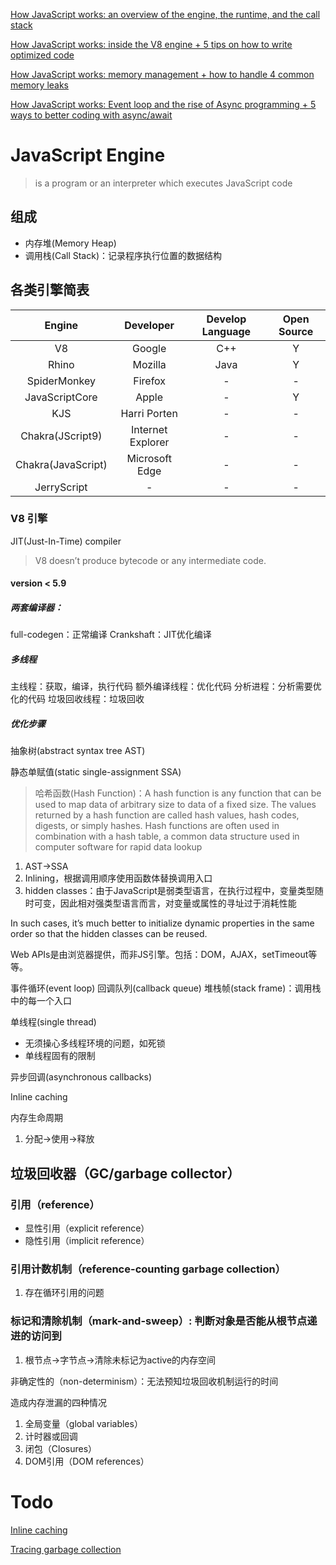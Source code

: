 [How JavaScript works: an overview of the engine, the runtime, and the call stack](https://blog.sessionstack.com/how-does-javascript-actually-work-part-1-b0bacc073cf)

[How JavaScript works: inside the V8 engine + 5 tips on how to write optimized code](https://blog.sessionstack.com/how-javascript-works-inside-the-v8-engine-5-tips-on-how-to-write-optimized-code-ac089e62b12e)

[How JavaScript works: memory management + how to handle 4 common memory leaks](https://blog.sessionstack.com/how-javascript-works-memory-management-how-to-handle-4-common-memory-leaks-3f28b94cfbec)

[How JavaScript works: Event loop and the rise of Async programming + 5 ways to better coding with async/await](https://blog.sessionstack.com/how-javascript-works-event-loop-and-the-rise-of-async-programming-5-ways-to-better-coding-with-2f077c4438b5)
# JavaScript Engine

 > is a program or an interpreter which executes JavaScript code

## 组成
 - 内存堆(Memory Heap)
 - 调用栈(Call Stack)：记录程序执行位置的数据结构

## 各类引擎简表

|Engine|Developer|Develop Language|Open Source|
|:----:|:-------:|:--------------:|:---------:|
|V8|Google|C++|Y|
|Rhino|Mozilla|Java|Y|
|SpiderMonkey|Firefox|-|-|
|JavaScriptCore|Apple|-|Y|
|KJS|Harri Porten|-|-|
|Chakra(JScript9)|Internet Explorer|-|-|
|Chakra(JavaScript)|Microsoft Edge|-|-|
|JerryScript|-|-|-|

### V8 引擎

JIT(Just-In-Time) compiler

>V8 doesn’t produce bytecode or any intermediate code.

#### version < 5.9

##### 两套编译器：

full-codegen：正常编译
Crankshaft：JIT优化编译

##### 多线程

主线程：获取，编译，执行代码
额外编译线程：优化代码
分析进程：分析需要优化的代码
垃圾回收线程：垃圾回收

##### 优化步骤

抽象树(abstract syntax tree AST)

静态单赋值(static single-assignment SSA)

>哈希函数(Hash Function)：A hash function is any function that can be used to map data of arbitrary size to data of a fixed size. The values returned by a hash function are called hash values, hash codes, digests, or simply hashes. Hash functions are often used in combination with a hash table, a common data structure used in computer software for rapid data lookup

1. AST->SSA
2. Inlining，根据调用顺序使用函数体替换调用入口
3. hidden classes：由于JavaScript是弱类型语言，在执行过程中，变量类型随时可变，因此相对强类型语言而言，对变量或属性的寻址过于消耗性能

In such cases, it’s much better to initialize dynamic properties in the same order so that the hidden classes can be reused.

Web APIs是由浏览器提供，而非JS引擎。包括：DOM，AJAX，setTimeout等等。

事件循环(event loop)
回调队列(callback queue)
堆栈帧(stack frame)：调用栈中的每一个入口

单线程(single thread)
 - 无须操心多线程环境的问题，如死锁
 - 单线程固有的限制

异步回调(asynchronous callbacks)

Inline caching

内存生命周期

1. 分配->使用->释放

## 垃圾回收器（GC/garbage collector）

### 引用（reference）
 - 显性引用（explicit reference）
 - 隐性引用（implicit reference）

### 引用计数机制（reference-counting garbage collection）

1. 存在循环引用的问题

### 标记和清除机制（mark-and-sweep）: 判断对象是否能从根节点递进的访问到

1. 根节点->字节点->清除未标记为active的内存空间

非确定性的（non-determinism）：无法预知垃圾回收机制运行的时间

造成内存泄漏的四种情况

1. 全局变量（global variables）
2. 计时器或回调
3. 闭包（Closures）
4. DOM引用（DOM references）

# Todo

[Inline caching](https://github.com/sq/JSIL/wiki/Optimizing-dynamic-JavaScript-with-inline-caches)

[Tracing garbage collection](https://en.wikipedia.org/wiki/Tracing_garbage_collection)
